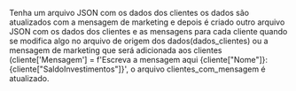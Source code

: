Tenha um arquivo JSON com os dados dos clientes
os dados são atualizados com a mensagem de marketing e depois é criado outro arquivo JSON com os dados
dos clientes e as mensagens para cada cliente
quando se modifica algo no arquivo de origem dos dados(dados_clientes) ou a mensagem de marketing que
será adicionada aos clientes (cliente['Mensagem'] = f'Escreva a mensagem aqui {cliente["Nome"]}: {cliente["SaldoInvestimentos"]}', o arquivo clientes_com_mensagem é atualizado.
